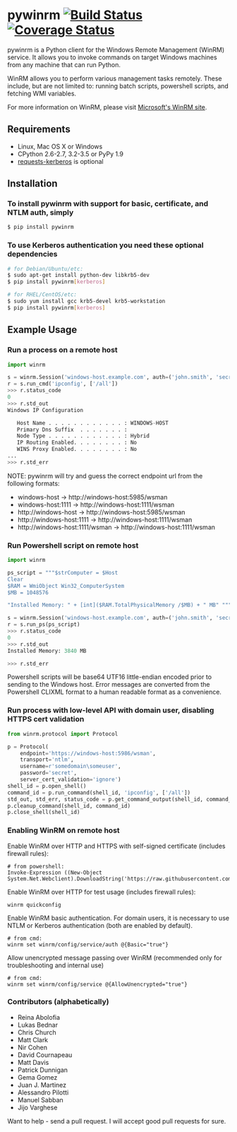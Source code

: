 # pywinrm [![Build Status](https://travis-ci.org/diyan/pywinrm.png)](https://travis-ci.org/diyan/pywinrm) [![Coverage Status](https://coveralls.io/repos/diyan/pywinrm/badge.png)](https://coveralls.io/r/diyan/pywinrm)

pywinrm is a Python client for the Windows Remote Management (WinRM) service.
It allows you to invoke commands on target Windows machines from any machine
that can run Python.

WinRM allows you to perform various management tasks remotely. These include, 
but are not limited to: running batch scripts, powershell scripts, and fetching 
WMI variables.

For more information on WinRM, please visit
[Microsoft's WinRM site](http://msdn.microsoft.com/en-us/library/aa384426.aspx).

## Requirements
* Linux, Mac OS X or Windows
* CPython 2.6-2.7, 3.2-3.5 or PyPy 1.9
* [requests-kerberos](http://pypi.python.org/pypi/requests-kerberos) is optional

## Installation
### To install pywinrm with support for basic, certificate, and NTLM auth, simply
```bash
$ pip install pywinrm
```

### To use Kerberos authentication you need these optional dependencies

```bash
# for Debian/Ubuntu/etc:
$ sudo apt-get install python-dev libkrb5-dev
$ pip install pywinrm[kerberos]

# for RHEL/CentOS/etc:
$ sudo yum install gcc krb5-devel krb5-workstation
$ pip install pywinrm[kerberos]
```

## Example Usage
### Run a process on a remote host
```python
import winrm

s = winrm.Session('windows-host.example.com', auth=('john.smith', 'secret'))
r = s.run_cmd('ipconfig', ['/all'])
>>> r.status_code
0
>>> r.std_out
Windows IP Configuration

   Host Name . . . . . . . . . . . . : WINDOWS-HOST
   Primary Dns Suffix  . . . . . . . :
   Node Type . . . . . . . . . . . . : Hybrid
   IP Routing Enabled. . . . . . . . : No
   WINS Proxy Enabled. . . . . . . . : No
...
>>> r.std_err

```

NOTE: pywinrm will try and guess the correct endpoint url from the following formats:

 - windows-host -> http://windows-host:5985/wsman
 - windows-host:1111 -> http://windows-host:1111/wsman
 - http://windows-host -> http://windows-host:5985/wsman
 - http://windows-host:1111 -> http://windows-host:1111/wsman
 - http://windows-host:1111/wsman -> http://windows-host:1111/wsman


### Run Powershell script on remote host

```python
import winrm

ps_script = """$strComputer = $Host
Clear
$RAM = WmiObject Win32_ComputerSystem
$MB = 1048576

"Installed Memory: " + [int]($RAM.TotalPhysicalMemory /$MB) + " MB" """

s = winrm.Session('windows-host.example.com', auth=('john.smith', 'secret'))
r = s.run_ps(ps_script)
>>> r.status_code
0
>>> r.std_out
Installed Memory: 3840 MB

>>> r.std_err

```

Powershell scripts will be base64 UTF16 little-endian encoded prior to sending to the Windows host. Error messages are converted from the Powershell CLIXML format to a human readable format as a convenience.

### Run process with low-level API with domain user, disabling HTTPS cert validation

```python
from winrm.protocol import Protocol

p = Protocol(
    endpoint='https://windows-host:5986/wsman',
    transport='ntlm',
    username=r'somedomain\someuser',
    password='secret',
    server_cert_validation='ignore')
shell_id = p.open_shell()
command_id = p.run_command(shell_id, 'ipconfig', ['/all'])
std_out, std_err, status_code = p.get_command_output(shell_id, command_id)
p.cleanup_command(shell_id, command_id)
p.close_shell(shell_id)
```

### Enabling WinRM on remote host
Enable WinRM over HTTP and HTTPS with self-signed certificate (includes firewall rules):

```
# from powershell:
Invoke-Expression ((New-Object System.Net.Webclient).DownloadString('https://raw.githubusercontent.com/ansible/ansible/devel/examples/scripts/ConfigureRemotingForAnsible.ps1'))
```

Enable WinRM over HTTP for test usage (includes firewall rules):
```
winrm quickconfig
```

Enable WinRM basic authentication. For domain users, it is necessary to use NTLM or Kerberos authentication (both are enabled by default).
```
# from cmd:
winrm set winrm/config/service/auth @{Basic="true"}
```

Allow unencrypted message passing over WinRM (recommended only for troubleshooting and internal use)
```
# from cmd:
winrm set winrm/config/service @{AllowUnencrypted="true"}
```

### Contributors (alphabetically)

- Reina Abolofia
- Lukas Bednar
- Chris Church
- Matt Clark
- Nir Cohen
- David Cournapeau
- Matt Davis
- Patrick Dunnigan
- Gema Gomez
- Juan J. Martinez
- Alessandro Pilotti
- Manuel Sabban
- Jijo Varghese

Want to help - send a pull request. I will accept good pull requests for sure.
